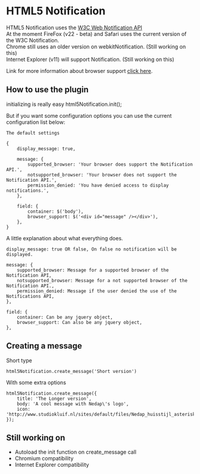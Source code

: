 HTML5 Notification
==================

HTML5 Notification uses the [W3C Web Notification API](http://www.w3.org/TR/notifications/)<br />
At the moment FireFox (v22 - beta) and Safari uses the current version of the W3C Notification.<br />
Chrome still uses an older version on webkitNotification. (Still working on this)<br />
Internet Explorer (v11) will support Notification. (Still working on this)<br />

Link for more information about browser support [click here](http://caniuse.com/notifications).

How to use the plugin
---------------------

initializing is really easy
	html5Notification.init();

But if you want some configuration options you can use the current configuration list below:

	The default settings

	{
		display_message: true,

		message: {
			supported_browser: 'Your browser does support the Notification API.',
			notsupported_browser: 'Your browser does not support the Notification API.',
			permission_denied: 'You have denied access to display notifications.',
		},

		field: {
			container: $('body'),
			browser_support: $('<div id="message" /></div>'),
		},
	}

A little explanation about what everything does.

	display_message: true OR false, On false no notification will be displayed.

	message: {
		supported_browser: Message for a supported browser of the Notification API,
		notsupported_browser: Message for a not supported browser of the Notification API.,
		permission_denied: Message if the user denied the use of the Notifications API,
	},

	field: {
		container: Can be any jquery object,
		browser_support: Can also be any jquery object,
	},


Creating a message
------------------
Short type

	html5Notification.create_message('Short version')

With some extra options

	html5Notification.create_message({
		title: 'The Longer version',
		body: 'A cool message with Nedap\'s logo',
		icon: 'http://www.studiokluif.nl/sites/default/files/Nedap_huisstijl_asterisk.jpg'
	});

Still working on
----------------

* Autoload the init function on create_message call
* Chromium compatibility
* Internet Explorer compatibility